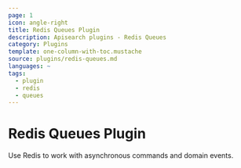```yaml
---
page: 1
icon: angle-right
title: Redis Queues Plugin
description: Apisearch plugins - Redis Queues
category: Plugins
template: one-column-with-toc.mustache
source: plugins/redis-queues.md
languages: ~
tags:
  - plugin
  - redis
  - queues
---
```


# Redis Queues Plugin

Use Redis to work with asynchronous commands and domain events.